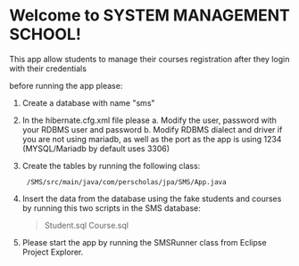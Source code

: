 # Welcome to SYSTEM MANAGEMENT SCHOOL!

This app allow students to manage their courses registration after they login with their credentials

before running the app please:

1.  Create a database with name "sms"

2.  In the hibernate.cfg.xml file please
    a. Modify the user, password with your RDBMS user and password
    b. Modify RDBMS dialect and driver if you are not using mariadb, as well as the port as the app is using 1234 (MYSQL/Mariadb by default uses 3306)

3.  Create the tables by running the following class:

         /SMS/src/main/java/com/perscholas/jpa/SMS/App.java

4.  Insert the data from the database using the fake students and courses by running this two scripts in the SMS database:

    > Student.sql
    > Course.sql

5.  Please start the app by running the SMSRunner class from Eclipse Project Explorer.
